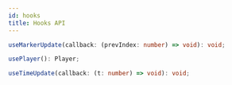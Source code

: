 ```yaml
---
id: hooks
title: Hooks API
---
```


```typescript
useMarkerUpdate(callback: (prevIndex: number) => void): void;
```

```typescript
usePlayer(): Player;
```

```typescript
useTimeUpdate(callback: (t: number) => void): void;
```
